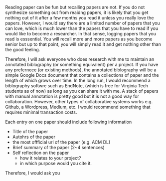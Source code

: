 
Reading paper can be fun but recalling papers are not. If you do not synthesize something out from reaidng papers, it is likely that you get nothing out of it after a few months you read it unless you really love the papers. However, I would say there are a limited number of papers that you can love, which is much lower than the papers that you have to read if you would like to become a researcher. In that sense, logging papers that you read is esssential. You will recall more and more papers as you become senior but up to that point, you will simply read it and get nothing other than the good feeling. 

Therefore, I will ask everyone who does research with me to maintain an annotated biblography (or something equivalent) per a project. If you have any prefernece (or existing methods), the annotated biblography will be a simple Google Docs document that contains a collections of paper and the length of which grows over time. In the long run, I would recommend a biblography softwre such as EndNote, (which is free for Virginia Tech students as of now) as long as you can share it with me. A stack of papers with manual annotation is pretty good but it is not a good way for collaboration. However, other types of collaborative systems works e.g. Github, a Wordpress, Medium, etc. I would recommend something that requires minimal transaction costs. 

Each entry on one paper should include following information 
- Title of the paper
- Autohrs of the paper
- the most offficial url of the paper (e.g. ACM DL) 
- Brief summary of the paper (2~4 sentences) 
- Self reflection on the paper
  - how it relates to your project? 
  - in which purpose would you cite it. 


Therefore, I would ask you 
